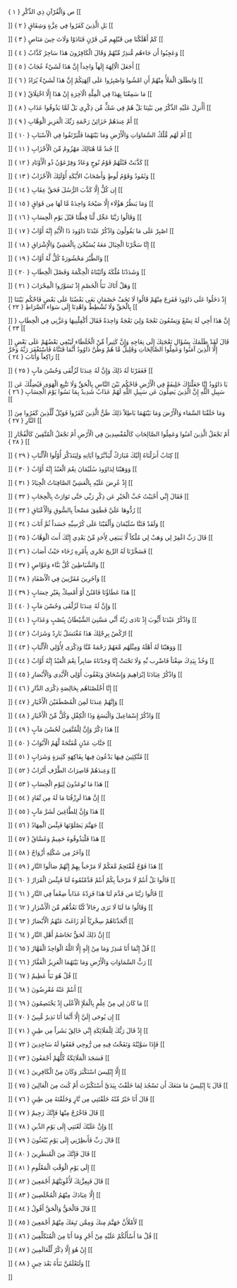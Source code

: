 ص وَالْقُرْآنِ ذِي الذِّكْرِ { ۱ }
[[


]] 
بَلِ الَّذِينَ كَفَرُوا فِي عِزَّةٍ وَشِقَاقٍ { ۲ }
[[


]] 
كَمْ أَهْلَكْنَا مِن قَبْلِهِم مِّن قَرْنٍ فَنَادَوْا وَلَاتَ حِينَ مَنَاصٍ { ۳ }
[[


]] 
وَعَجِبُوا أَن جَاءهُم مُّنذِرٌ مِّنْهُمْ وَقَالَ الْكَافِرُونَ هَذَا سَاحِرٌ كَذَّابٌ { ٤ }
[[


]] 
أَجَعَلَ الْآلِهَةَ إِلَهاً وَاحِداً إِنَّ هَذَا لَشَيْءٌ عُجَابٌ { ٥ }
[[


]] 
وَانطَلَقَ الْمَلَأُ مِنْهُمْ أَنِ امْشُوا وَاصْبِرُوا عَلَى آلِهَتِكُمْ إِنَّ هَذَا لَشَيْءٌ يُرَادُ { ٦ }
[[


]] 
مَا سَمِعْنَا بِهَذَا فِي الْمِلَّةِ الْآخِرَةِ إِنْ هَذَا إِلَّا اخْتِلَاقٌ { ٧ }
[[


]] 
أَأُنزِلَ عَلَيْهِ الذِّكْرُ مِن بَيْنِنَا بَلْ هُمْ فِي شَكٍّ مِّن ذِكْرِي بَلْ لَمَّا يَذُوقُوا عَذَابِ { ۸ }
[[


]] 
أَمْ عِندَهُمْ خَزَائِنُ رَحْمَةِ رَبِّكَ الْعَزِيزِ الْوَهَّابِ { ۹ }
[[


]] 
أَمْ لَهُم مُّلْكُ السَّمَاوَاتِ وَالْأَرْضِ وَمَا بَيْنَهُمَا فَلْيَرْتَقُوا فِي الْأَسْبَابِ { ۱۰ }
[[


]] 
جُندٌ مَّا هُنَالِكَ مَهْزُومٌ مِّنَ الْأَحْزَابِ { ۱۱ }
[[


]] 
كَذَّبَتْ قَبْلَهُمْ قَوْمُ نُوحٍ وَعَادٌ وَفِرْعَوْنُ ذُو الْأَوْتَادِ { ۱۲ }
[[


]] 
وَثَمُودُ وَقَوْمُ لُوطٍ وَأَصْحَابُ الأَيْكَةِ أُوْلَئِكَ الْأَحْزَابُ { ۱۳ }
[[


]] 
إِن كُلٌّ إِلَّا كَذَّبَ الرُّسُلَ فَحَقَّ عِقَابِ { ۱٤ }
[[


]] 
وَمَا يَنظُرُ هَؤُلَاء إِلَّا صَيْحَةً وَاحِدَةً مَّا لَهَا مِن فَوَاقٍ { ۱٥ }
[[


]] 
وَقَالُوا رَبَّنَا عَجِّل لَّنَا قِطَّنَا قَبْلَ يَوْمِ الْحِسَابِ { ۱٦ }
[[


]] 
اصْبِرْ عَلَى مَا يَقُولُونَ وَاذْكُرْ عَبْدَنَا دَاوُودَ ذَا الْأَيْدِ إِنَّهُ أَوَّابٌ { ۱٧ }
[[


]] 
إِنَّا سَخَّرْنَا الْجِبَالَ مَعَهُ يُسَبِّحْنَ بِالْعَشِيِّ وَالْإِشْرَاقِ { ۱۸ }
[[


]] 
وَالطَّيْرَ مَحْشُورَةً كُلٌّ لَّهُ أَوَّابٌ { ۱۹ }
[[


]] 
وَشَدَدْنَا مُلْكَهُ وَآتَيْنَاهُ الْحِكْمَةَ وَفَصْلَ الْخِطَابِ { ۲۰ }
[[


]] 
وَهَلْ أَتَاكَ نَبَأُ الْخَصْمِ إِذْ تَسَوَّرُوا الْمِحْرَابَ { ۲۱ }
[[


]] 
إِذْ دَخَلُوا عَلَى دَاوُودَ فَفَزِعَ مِنْهُمْ قَالُوا لَا تَخَفْ خَصْمَانِ بَغَى بَعْضُنَا عَلَى بَعْضٍ فَاحْكُم بَيْنَنَا بِالْحَقِّ وَلَا تُشْطِطْ وَاهْدِنَا إِلَى سَوَاء الصِّرَاطِ { ۲۲ }
[[


]] 
إِنَّ هَذَا أَخِي لَهُ تِسْعٌ وَتِسْعُونَ نَعْجَةً وَلِيَ نَعْجَةٌ وَاحِدَةٌ فَقَالَ أَكْفِلْنِيهَا وَعَزَّنِي فِي الْخِطَابِ { ۲۳ }
[[


]] 
قَالَ لَقَدْ ظَلَمَكَ بِسُؤَالِ نَعْجَتِكَ إِلَى نِعَاجِهِ وَإِنَّ كَثِيراً مِّنْ الْخُلَطَاء لَيَبْغِي بَعْضُهُمْ عَلَى بَعْضٍ إِلَّا الَّذِينَ آمَنُوا وَعَمِلُوا الصَّالِحَاتِ وَقَلِيلٌ مَّا هُمْ وَظَنَّ دَاوُودُ أَنَّمَا فَتَنَّاهُ فَاسْتَغْفَرَ رَبَّهُ وَخَرَّ رَاكِعاً وَأَنَابَ { ۲٤ }
[[


]] 
فَغَفَرْنَا لَهُ ذَلِكَ وَإِنَّ لَهُ عِندَنَا لَزُلْفَى وَحُسْنَ مَآبٍ { ۲٥ }
[[


]] 
يَا دَاوُودُ إِنَّا جَعَلْنَاكَ خَلِيفَةً فِي الْأَرْضِ فَاحْكُم بَيْنَ النَّاسِ بِالْحَقِّ وَلَا تَتَّبِعِ الْهَوَى فَيُضِلَّكَ عَن سَبِيلِ اللَّهِ إِنَّ الَّذِينَ يَضِلُّونَ عَن سَبِيلِ اللَّهِ لَهُمْ عَذَابٌ شَدِيدٌ بِمَا نَسُوا يَوْمَ الْحِسَابِ { ۲٦ }
[[


]] 
وَمَا خَلَقْنَا السَّمَاء وَالْأَرْضَ وَمَا بَيْنَهُمَا بَاطِلاً ذَلِكَ ظَنُّ الَّذِينَ كَفَرُوا فَوَيْلٌ لِّلَّذِينَ كَفَرُوا مِنَ النَّارِ { ۲٧ }
[[


]] 
أَمْ نَجْعَلُ الَّذِينَ آمَنُوا وَعَمِلُوا الصَّالِحَاتِ كَالْمُفْسِدِينَ فِي الْأَرْضِ أَمْ نَجْعَلُ الْمُتَّقِينَ كَالْفُجَّارِ { ۲۸ }
[[


]] 
كِتَابٌ أَنزَلْنَاهُ إِلَيْكَ مُبَارَكٌ لِّيَدَّبَّرُوا آيَاتِهِ وَلِيَتَذَكَّرَ أُوْلُوا الْأَلْبَابِ { ۲۹ }
[[


]] 
وَوَهَبْنَا لِدَاوُودَ سُلَيْمَانَ نِعْمَ الْعَبْدُ إِنَّهُ أَوَّابٌ { ۳۰ }
[[


]] 
إِذْ عُرِضَ عَلَيْهِ بِالْعَشِيِّ الصَّافِنَاتُ الْجِيَادُ { ۳۱ }
[[


]] 
فَقَالَ إِنِّي أَحْبَبْتُ حُبَّ الْخَيْرِ عَن ذِكْرِ رَبِّي حَتَّى تَوَارَتْ بِالْحِجَابِ { ۳۲ }
[[


]] 
رُدُّوهَا عَلَيَّ فَطَفِقَ مَسْحاً بِالسُّوقِ وَالْأَعْنَاقِ { ۳۳ }
[[


]] 
وَلَقَدْ فَتَنَّا سُلَيْمَانَ وَأَلْقَيْنَا عَلَى كُرْسِيِّهِ جَسَداً ثُمَّ أَنَابَ { ۳٤ }
[[


]] 
قَالَ رَبِّ اغْفِرْ لِي وَهَبْ لِي مُلْكاً لَّا يَنبَغِي لِأَحَدٍ مِّنْ بَعْدِي إِنَّكَ أَنتَ الْوَهَّابُ { ۳٥ }
[[


]] 
فَسَخَّرْنَا لَهُ الرِّيحَ تَجْرِي بِأَمْرِهِ رُخَاء حَيْثُ أَصَابَ { ۳٦ }
[[


]] 
وَالشَّيَاطِينَ كُلَّ بَنَّاء وَغَوَّاصٍ { ۳٧ }
[[


]] 
وَآخَرِينَ مُقَرَّنِينَ فِي الْأَصْفَادِ { ۳۸ }
[[


]] 
هَذَا عَطَاؤُنَا فَامْنُنْ أَوْ أَمْسِكْ بِغَيْرِ حِسَابٍ { ۳۹ }
[[


]] 
وَإِنَّ لَهُ عِندَنَا لَزُلْفَى وَحُسْنَ مَآبٍ { ٤۰ }
[[


]] 
وَاذْكُرْ عَبْدَنَا أَيُّوبَ إِذْ نَادَى رَبَّهُ أَنِّي مَسَّنِيَ الشَّيْطَانُ بِنُصْبٍ وَعَذَابٍ { ٤۱ }
[[


]] 
ارْكُضْ بِرِجْلِكَ هَذَا مُغْتَسَلٌ بَارِدٌ وَشَرَابٌ { ٤۲ }
[[


]] 
وَوَهَبْنَا لَهُ أَهْلَهُ وَمِثْلَهُم مَّعَهُمْ رَحْمَةً مِّنَّا وَذِكْرَى لِأُوْلِي الْأَلْبَابِ { ٤۳ }
[[


]] 
وَخُذْ بِيَدِكَ ضِغْثاً فَاضْرِب بِّهِ وَلَا تَحْنَثْ إِنَّا وَجَدْنَاهُ صَابِراً نِعْمَ الْعَبْدُ إِنَّهُ أَوَّابٌ { ٤٤ }
[[


]] 
وَاذْكُرْ عِبَادَنَا إبْرَاهِيمَ وَإِسْحَاقَ وَيَعْقُوبَ أُوْلِي الْأَيْدِي وَالْأَبْصَارِ { ٤٥ }
[[


]] 
إِنَّا أَخْلَصْنَاهُم بِخَالِصَةٍ ذِكْرَى الدَّارِ { ٤٦ }
[[


]] 
وَإِنَّهُمْ عِندَنَا لَمِنَ الْمُصْطَفَيْنَ الْأَخْيَارِ { ٤٧ }
[[


]] 
وَاذْكُرْ إِسْمَاعِيلَ وَالْيَسَعَ وَذَا الْكِفْلِ وَكُلٌّ مِّنْ الْأَخْيَارِ { ٤۸ }
[[


]] 
هَذَا ذِكْرٌ وَإِنَّ لِلْمُتَّقِينَ لَحُسْنَ مَآبٍ { ٤۹ }
[[


]] 
جَنَّاتِ عَدْنٍ مُّفَتَّحَةً لَّهُمُ الْأَبْوَابُ { ٥۰ }
[[


]] 
مُتَّكِئِينَ فِيهَا يَدْعُونَ فِيهَا بِفَاكِهَةٍ كَثِيرَةٍ وَشَرَابٍ { ٥۱ }
[[


]] 
وَعِندَهُمْ قَاصِرَاتُ الطَّرْفِ أَتْرَابٌ { ٥۲ }
[[


]] 
هَذَا مَا تُوعَدُونَ لِيَوْمِ الْحِسَابِ { ٥۳ }
[[


]] 
إِنَّ هَذَا لَرِزْقُنَا مَا لَهُ مِن نَّفَادٍ { ٥٤ }
[[


]] 
هَذَا وَإِنَّ لِلطَّاغِينَ لَشَرَّ مَآبٍ { ٥٥ }
[[


]] 
جَهَنَّمَ يَصْلَوْنَهَا فَبِئْسَ الْمِهَادُ { ٥٦ }
[[


]] 
هَذَا فَلْيَذُوقُوهُ حَمِيمٌ وَغَسَّاقٌ { ٥٧ }
[[


]] 
وَآخَرُ مِن شَكْلِهِ أَزْوَاجٌ { ٥۸ }
[[


]] 
هَذَا فَوْجٌ مُّقْتَحِمٌ مَّعَكُمْ لَا مَرْحَباً بِهِمْ إِنَّهُمْ صَالُوا النَّارِ { ٥۹ }
[[


]] 
قَالُوا بَلْ أَنتُمْ لَا مَرْحَباً بِكُمْ أَنتُمْ قَدَّمْتُمُوهُ لَنَا فَبِئْسَ الْقَرَارُ { ٦۰ }
[[


]] 
قَالُوا رَبَّنَا مَن قَدَّمَ لَنَا هَذَا فَزِدْهُ عَذَاباً ضِعْفاً فِي النَّارِ { ٦۱ }
[[


]] 
وَقَالُوا مَا لَنَا لَا نَرَى رِجَالاً كُنَّا نَعُدُّهُم مِّنَ الْأَشْرَارِ { ٦۲ }
[[


]] 
أَتَّخَذْنَاهُمْ سِخْرِيّاً أَمْ زَاغَتْ عَنْهُمُ الْأَبْصَارُ { ٦۳ }
[[


]] 
إِنَّ ذَلِكَ لَحَقٌّ تَخَاصُمُ أَهْلِ النَّارِ { ٦٤ }
[[


]] 
قُلْ إِنَّمَا أَنَا مُنذِرٌ وَمَا مِنْ إِلَهٍ إِلَّا اللَّهُ الْوَاحِدُ الْقَهَّارُ { ٦٥ }
[[


]] 
رَبُّ السَّمَاوَاتِ وَالْأَرْضِ وَمَا بَيْنَهُمَا الْعَزِيزُ الْغَفَّارُ { ٦٦ }
[[


]] 
قُلْ هُوَ نَبَأٌ عَظِيمٌ { ٦٧ }
[[


]] 
أَنتُمْ عَنْهُ مُعْرِضُونَ { ٦۸ }
[[


]] 
مَا كَانَ لِي مِنْ عِلْمٍ بِالْمَلَإِ الْأَعْلَى إِذْ يَخْتَصِمُونَ { ٦۹ }
[[


]] 
إِن يُوحَى إِلَيَّ إِلَّا أَنَّمَا أَنَا نَذِيرٌ مُّبِينٌ { ٧۰ }
[[


]] 
إِذْ قَالَ رَبُّكَ لِلْمَلَائِكَةِ إِنِّي خَالِقٌ بَشَراً مِن طِينٍ { ٧۱ }
[[


]] 
فَإِذَا سَوَّيْتُهُ وَنَفَخْتُ فِيهِ مِن رُّوحِي فَقَعُوا لَهُ سَاجِدِينَ { ٧۲ }
[[


]] 
فَسَجَدَ الْمَلَائِكَةُ كُلُّهُمْ أَجْمَعُونَ { ٧۳ }
[[


]] 
إِلَّا إِبْلِيسَ اسْتَكْبَرَ وَكَانَ مِنْ الْكَافِرِينَ { ٧٤ }
[[


]] 
قَالَ يَا إِبْلِيسُ مَا مَنَعَكَ أَن تَسْجُدَ لِمَا خَلَقْتُ بِيَدَيَّ أَسْتَكْبَرْتَ أَمْ كُنتَ مِنَ الْعَالِينَ { ٧٥ }
[[


]] 
قَالَ أَنَا خَيْرٌ مِّنْهُ خَلَقْتَنِي مِن نَّارٍ وَخَلَقْتَهُ مِن طِينٍ { ٧٦ }
[[


]] 
قَالَ فَاخْرُجْ مِنْهَا فَإِنَّكَ رَجِيمٌ { ٧٧ }
[[


]] 
وَإِنَّ عَلَيْكَ لَعْنَتِي إِلَى يَوْمِ الدِّينِ { ٧۸ }
[[


]] 
قَالَ رَبِّ فَأَنظِرْنِي إِلَى يَوْمِ يُبْعَثُونَ { ٧۹ }
[[


]] 
قَالَ فَإِنَّكَ مِنَ الْمُنظَرِينَ { ۸۰ }
[[


]] 
إِلَى يَوْمِ الْوَقْتِ الْمَعْلُومِ { ۸۱ }
[[


]] 
قَالَ فَبِعِزَّتِكَ لَأُغْوِيَنَّهُمْ أَجْمَعِينَ { ۸۲ }
[[


]] 
إِلَّا عِبَادَكَ مِنْهُمُ الْمُخْلَصِينَ { ۸۳ }
[[


]] 
قَالَ فَالْحَقُّ وَالْحَقَّ أَقُولُ { ۸٤ }
[[


]] 
لَأَمْلَأَنَّ جَهَنَّمَ مِنكَ وَمِمَّن تَبِعَكَ مِنْهُمْ أَجْمَعِينَ { ۸٥ }
[[


]] 
قُلْ مَا أَسْأَلُكُمْ عَلَيْهِ مِنْ أَجْرٍ وَمَا أَنَا مِنَ الْمُتَكَلِّفِينَ { ۸٦ }
[[


]] 
إِنْ هُوَ إِلَّا ذِكْرٌ لِّلْعَالَمِينَ { ۸٧ }
[[


]] 
وَلَتَعْلَمُنَّ نَبَأَهُ بَعْدَ حِينٍ { ۸۸ }
[[


]]